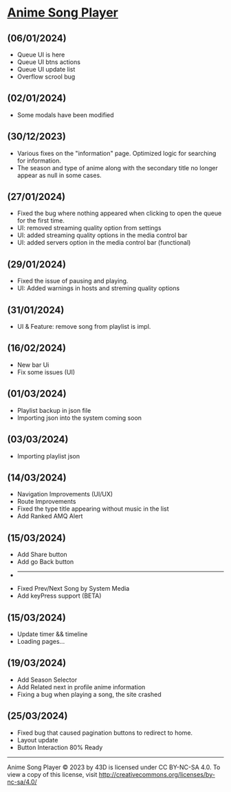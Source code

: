 # [Anime Song Player](https://43d.github.io/player/)


## (06/01/2024)
* Queue UI is here
* Queue UI btns actions
* Queue UI update list
* Overflow scrool bug


## (02/01/2024)
* Some modals have been modified


## (30/12/2023)
* Various fixes on the "information" page. Optimized logic for searching for information.
* The season and type of anime along with the secondary title no longer appear as null in some cases.


## (27/01/2024)
* Fixed the bug where nothing appeared when clicking to open the queue for the first time.
* UI: removed streaming quality option from settings
* UI: added streaming quality options in the media control bar
* UI: added servers option in the media control bar (functional)


## (29/01/2024)
* Fixed the issue of pausing and playing.
* UI: Added warnings in hosts and streming quality options


## (31/01/2024)
* UI & Feature: remove song from playlist is impl.


## (16/02/2024)
* New bar Ui
* Fix some issues  (UI)


## (01/03/2024)
* Playlist backup in json file
* Importing json into the system coming soon


## (03/03/2024)
* Importing playlist json 


## (14/03/2024)
* Navigation Improvements (UI/UX)
* Route Improvements
* Fixed the type title appearing without music in the list
* Add Ranked AMQ Alert


## (15/03/2024)
* Add Share button
* Add go Back button
* -----------
* Fixed Prev/Next Song by System Media
* Add keyPress support (BETA)


## (15/03/2024)
* Update timer && timeline
* Loading pages...


## (19/03/2024)
* Add Season Selector
* Add Related next in profile anime information
* Fixing a bug when playing a song, the site crashed


## (25/03/2024)
* Fixed bug that caused pagination buttons to redirect to home.
* Layout update
* Button Interaction 80% Ready



<hr>

Anime Song Player © 2023 by 43D is licensed under CC BY-NC-SA 4.0. To view a copy of this license, visit http://creativecommons.org/licenses/by-nc-sa/4.0/